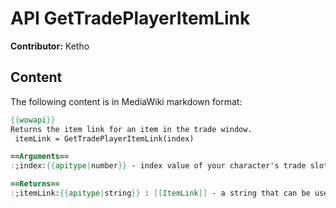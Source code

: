 # API GetTradePlayerItemLink

**Contributor:** Ketho

## Content

The following content is in MediaWiki markdown format:

```mediawiki
{{wowapi}}
Returns the item link for an item in the trade window.
 itemLink = GetTradePlayerItemLink(index)

==Arguments==
:;index:{{apitype|number}} - index value of your character's trade slots. Starts at 1 and proceeds to 7 (<code>MAX_TRADE_ITEMS</code>). 7 may be used for the will-not-be-traded-slot.

==Returns==
:;itemLink:{{apitype|string}} : [[ItemLink]] - a string that can be used to link items in the chat log
```
